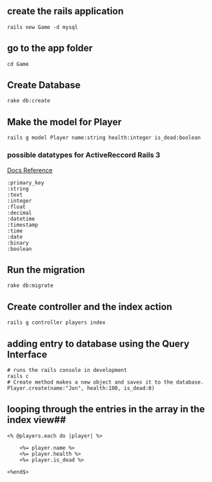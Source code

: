 ## create the rails application ##

	rails new Game -d mysql

## go to the app folder ##

	cd Game

## Create Database

	rake db:create

## Make the model for Player

	rails g model Player name:string health:integer is_dead:boolean

### possible datatypes for ActiveReccord Rails 3

[Docs Reference](http://guides.rubyonrails.org/migrations.html#supported-types
)
	
	:primary_key  
	:string	:text    :integer	:float	:decimal	:datetime          	:timestamp	:time              	:date	:binary            
	:boolean

## Run the migration

	rake db:migrate
	
## Create controller and the index action ##

	rails g controller players index
	
## adding entry to database using the Query Interface ##

	# runs the rails console in development
	rails c
	# Create method makes a new object and saves it to the database.
	Player.create(name:"Jon", health:100, is_dead:0)
	
## looping through the entries in the array in the index view##

	<% @players.each do |player| %>
	
		<%= player.name %>
		<%= player.health %>
		<%= player.is_dead %>		
		
	<%end$>
	
